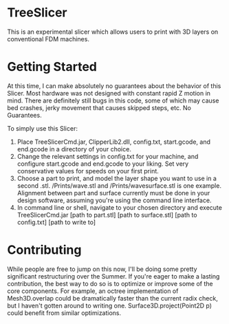TreeSlicer
==========

This is an experimental slicer which allows users to print with 3D layers on conventional FDM machines.

Getting Started
==========
At this time, I can make absolutely no guarantees about the behavior of this Slicer. Most hardware was not designed with constant rapid Z motion in mind. There are definitely still bugs in this code, some of which may cause bed crashes, jerky movement that causes skipped steps, etc. No Guarantees.

To simply use this Slicer:
1. Place TreeSlicerCmd.jar, ClipperLib2.dll, config.txt, start.gcode, and end.gcode in a directory of your choice.
2. Change the relevant settings in config.txt for your machine, and configure start.gcode and end.gcode to your liking. Set very conservative values for speeds on your first print. 
3. Choose a part to print, and model the layer shape you want to use in a second .stl. /Prints/wave.stl and /Prints/wavesurface.stl is one example. Alignment between part and surface currently must be done in your design software, assuming you're using the command line interface.
4. In command line or shell, navigate to your chosen directory and execute TreeSlicerCmd.jar [path to part.stl] [path to surface.stl] [path to config.txt] [path to write to]

Contributing
==========
While people are free to jump on this now, I'll be doing some pretty significant restructuring over the Summer. If you're eager to make a lasting contribution, the best way to do so is to optimize or improve some of the core components. For example, an octree implementation of Mesh3D.overlap could be dramatically faster than the current radix check, but I haven't gotten around to writing one. Surface3D.project(Point2D p) could benefit from similar optimizations.
